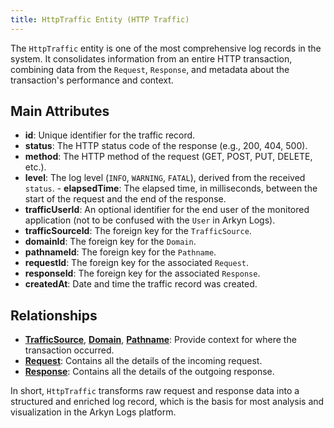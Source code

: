 ```yaml
---
title: HttpTraffic Entity (HTTP Traffic)
---
```


The `HttpTraffic` entity is one of the most comprehensive log records in the system. It consolidates information from an entire HTTP transaction, combining data from the `Request`, `Response`, and metadata about the transaction's performance and context.

## Main Attributes

- **id**: Unique identifier for the traffic record.
- **status**: The HTTP status code of the response (e.g., 200, 404, 500).
- **method**: The HTTP method of the request (GET, POST, PUT, DELETE, etc.).
- **level**: The log level (`INFO`, `WARNING`, `FATAL`), derived from the received `status`. - **elapsedTime**: The elapsed time, in milliseconds, between the start of the request and the end of the response.
- **trafficUserId**: An optional identifier for the end user of the monitored application (not to be confused with the `User` in Arkyn Logs).
- **trafficSourceId**: The foreign key for the `TrafficSource`.
- **domainId**: The foreign key for the `Domain`.
- **pathnameId**: The foreign key for the `Pathname`.
- **requestId**: The foreign key for the associated `Request`.
- **responseId**: The foreign key for the associated `Response`.
- **createdAt**: Date and time the traffic record was created.

## Relationships

- [**TrafficSource**](/api/trafficsource/introduction), [**Domain**](/api/domain/introduction), [**Pathname**](/api/pathname/introduction): Provide context for where the transaction occurred.
- [**Request**](/api/request/introduction): Contains all the details of the incoming request.
- [**Response**](/api/response/introduction): Contains all the details of the outgoing response.

In short, `HttpTraffic` transforms raw request and response data into a structured and enriched log record, which is the basis for most analysis and visualization in the Arkyn Logs platform.
